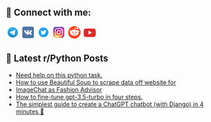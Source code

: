 ## 🔎 Connect with me:
[<img src="https://github.com/bullbesh/bullbesh/blob/main/images/Telegram.png" width="32" height="32" />](https://t.me/bullbesh)
[<img src="https://github.com/bullbesh/bullbesh/blob/main/images/VK.png" width="32" height="32" />](https://vk.com/bullbesh)
[<img src="https://github.com/bullbesh/bullbesh/blob/main/images/Twitter.png" width="32" height="32" />](https://twitter.com/bullbesh1)
[<img src="https://github.com/bullbesh/bullbesh/blob/main/images/Instagram.png" width="32" height="32" />](https://www.instagram.com/bullbesh)
[<img src="https://github.com/bullbesh/bullbesh/blob/main/images/Reddit.png" width="32" height="32" />](https://www.reddit.com/user/bullbesh)
[<img src="https://github.com/bullbesh/bullbesh/blob/main/images/YouTube.png" width="32" height="32" />](https://www.youtube.com/channel/UCtfjRs6uzgq5mfm8S06WTcg)

## 📕 Latest r/Python Posts
<!-- BLOG-POST-LIST:START -->
- [Need help on this python task.](https://www.reddit.com/r/Python/comments/15z86gd/need_help_on_this_python_task/)
- [How to use Beautiful Soup to scrape data off website for](https://www.reddit.com/r/Python/comments/15z7try/how_to_use_beautiful_soup_to_scrape_data_off/)
- [ImageChat as Fashion Advisor](https://www.reddit.com/r/Python/comments/15z6ljv/imagechat_as_fashion_advisor/)
- [How to fine-tune gpt-3.5-turbo in four steps.](https://www.reddit.com/r/Python/comments/15z6ktg/how_to_finetune_gpt35turbo_in_four_steps/)
- [The simplest guide to create a ChatGPT chatbot &lpar;with Django&rpar; in 4 minutes 🦾](https://www.reddit.com/r/Python/comments/15z5irq/the_simplest_guide_to_create_a_chatgpt_chatbot/)
<!-- BLOG-POST-LIST:END -->
